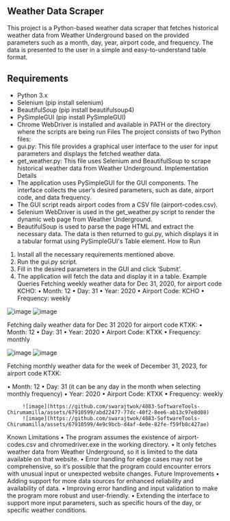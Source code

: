 ## Weather Data Scraper
This project is a Python-based weather data scraper that fetches historical weather data from Weather Underground based on the provided parameters such as a month, day, year, airport code, and frequency. The data is presented to the user in a simple and easy-to-understand table format.
## Requirements
-	Python 3.x
-	Selenium (pip install selenium)
-	BeautifulSoup (pip install beautifulsoup4)
-	PySimpleGUI (pip install PySimpleGUI)
-	Chrome WebDriver is installed and available in PATH or the directory where the scripts are being run
Files
The project consists of two Python files:
-	gui.py: This file provides a graphical user interface to the user for input parameters and displays the fetched weather data.
-	get_weather.py: This file uses Selenium and BeautifulSoup to scrape historical weather data from Weather Underground.
Implementation Details
-	The application uses PySimpleGUI for the GUI components. The interface collects the user’s desired parameters, such as date, airport code, and data frequency.
-	The GUI script reads airport codes from a CSV file (airport-codes.csv).
-	Selenium WebDriver is used in the get_weather.py script to render the dynamic web page from Weather Underground.
-	BeautifulSoup is used to parse the page HTML and extract the necessary data. The data is then returned to gui.py, which displays it in a tabular format using PySimpleGUI's Table element.
How to Run
1.	Install all the necessary requirements mentioned above.
2.	Run the gui.py script.
3.	Fill in the desired parameters in the GUI and click ‘Submit’.
4.	The application will fetch the data and display it in a table.
Example Queries
Fetching weekly weather data for Dec 31, 2020, for airport code KCHO:
•	Month: 12
•	Day: 31
•	Year: 2020
•	Airport Code: KCHO
•	Frequency: weekly

  ![image](https://github.com/swarajtwok/4883-SoftwareTools-Chirumamilla/assets/67910599/5307b17c-c65f-4213-bc6a-9464b9033097)
  ![image](https://github.com/swarajtwok/4883-SoftwareTools-Chirumamilla/assets/67910599/a4649a9e-fc10-4295-a949-c206c1f5bc33)



Fetching daily weather data for Dec 31 2020 for airport code KTXK:
•	Month: 12
•	Day: 31 
•	Year: 2020
•	Airport Code: KTXK
•	Frequency: monthly
 
   ![image](https://github.com/swarajtwok/4883-SoftwareTools-Chirumamilla/assets/67910599/e2dd50a3-dd51-417d-9720-dbfd27831f67)
   ![image](https://github.com/swarajtwok/4883-SoftwareTools-Chirumamilla/assets/67910599/ef6aa411-6f48-49f8-a5bc-bfca77962220)



 

Fetching monthly weather data for the week of December 31, 2023, for airport code KTXK:

•	Month: 12
•	Day: 31 (it can be any day in the month when selecting monthly frequency)
•	Year: 2020
•	Airport Code: KTXK
•	Frequency: weekly

         
         ![image](https://github.com/swarajtwok/4883-SoftwareTools-Chirumamilla/assets/67910599/abd22477-77dc-40f2-8ee6-ab13c97e8d08)
         ![image](https://github.com/swarajtwok/4883-SoftwareTools-Chirumamilla/assets/67910599/4e9c9bcb-d4af-4e0e-82fe-f59fb8c427ae)



 

Known Limitations
•	The program assumes the existence of airport-codes.csv and chromedriver.exe in the working directory.
•	It only fetches weather data from Weather Underground, so it is limited to the data available on that website.
•	Error handling for edge cases may not be comprehensive, so it’s possible that the program could encounter errors with unusual input or unexpected website changes.
Future Improvements
•	Adding support for more data sources for enhanced reliability and availability of data.
•	Improving error handling and input validation to make the program more robust and user-friendly.
•	Extending the interface to support more input parameters, such as specific hours of the day, or specific weather conditions.
